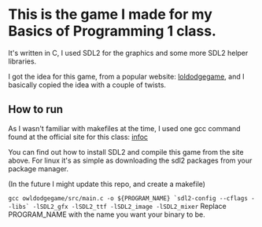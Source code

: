 # This is the game I made for my Basics of Programming 1 class.

It's written in C, I used SDL2 for the graphics and some more SDL2 helper libraries.

I got the idea for this game, from a popular website: [loldodgegame](www.loldodgegame.com), and I basically copied the idea with a couple of twists.


## How to run

As I wasn't familiar with makefiles at the time, I used one gcc command found at the official site for this class: [infoc](https://infoc.eet.bme.hu/sdl_telepito/)

You can find out how to install SDL2 and compile this game from the site above. For linux it's as simple as downloading the sdl2 packages from your package manager.

(In the future I might update this repo, and create a makefile)

``
gcc owldodgegame/src/main.c -o ${PROGRAM_NAME} `sdl2-config --cflags --libs` -lSDL2_gfx -lSDL2_ttf -lSDL2_image -lSDL2_mixer
``
Replace PROGRAM_NAME with the name you want your binary to be.
